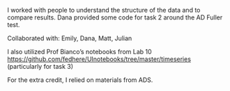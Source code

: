 I worked with people to understand the structure of the data and to compare results. Dana provided some code for task 2 around the AD Fuller test. 

Collaborated with: Emily, Dana, Matt, Julian 

I also utilized Prof Bianco’s notebooks from Lab 10 https://github.com/fedhere/UInotebooks/tree/master/timeseries (particularly for task 3) 



For the extra credit, I relied on materials from ADS. 
